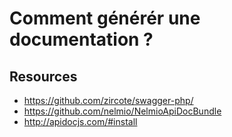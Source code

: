 # Comment générér une documentation ?

## Resources 

- https://github.com/zircote/swagger-php/
- https://github.com/nelmio/NelmioApiDocBundle
- http://apidocjs.com/#install